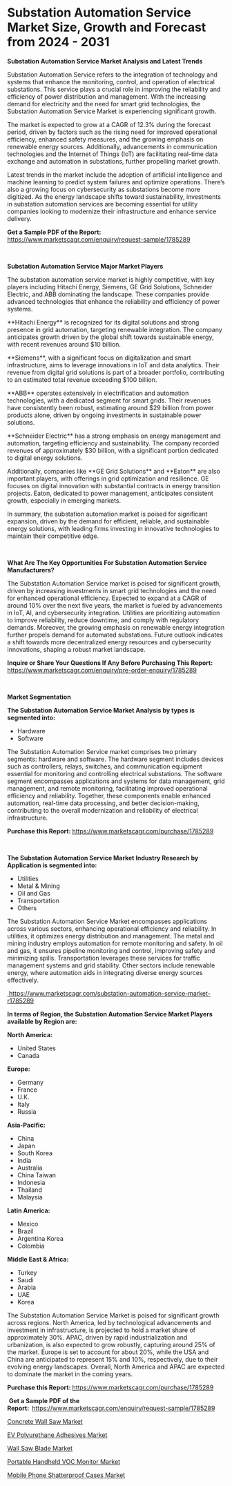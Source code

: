 <p><h1>Substation Automation Service Market Size, Growth and Forecast from 2024 - 2031</h1></p><p><strong>Substation Automation Service Market Analysis and Latest Trends</strong></p>
<p><p>Substation Automation Service refers to the integration of technology and systems that enhance the monitoring, control, and operation of electrical substations. This service plays a crucial role in improving the reliability and efficiency of power distribution and management. With the increasing demand for electricity and the need for smart grid technologies, the Substation Automation Service Market is experiencing significant growth.</p><p>The market is expected to grow at a CAGR of 12.3% during the forecast period, driven by factors such as the rising need for improved operational efficiency, enhanced safety measures, and the growing emphasis on renewable energy sources. Additionally, advancements in communication technologies and the Internet of Things (IoT) are facilitating real-time data exchange and automation in substations, further propelling market growth.</p><p>Latest trends in the market include the adoption of artificial intelligence and machine learning to predict system failures and optimize operations. There’s also a growing focus on cybersecurity as substations become more digitized. As the energy landscape shifts toward sustainability, investments in substation automation services are becoming essential for utility companies looking to modernize their infrastructure and enhance service delivery.</p></p>
<p><strong>Get a Sample PDF of the Report:&nbsp;</strong> <a href="https://www.marketscagr.com/enquiry/request-sample/1785289?utm_campaign=1097&utm_medium=2&utm_source=Github&utm_content=ia&utm_term=18122024&utm_id=substation-automation-service">https://www.marketscagr.com/enquiry/request-sample/1785289</a></p>
<p>&nbsp;</p>
<p><strong>Substation Automation Service Major Market Players</strong></p>
<p><p>The substation automation service market is highly competitive, with key players including Hitachi Energy, Siemens, GE Grid Solutions, Schneider Electric, and ABB dominating the landscape. These companies provide advanced technologies that enhance the reliability and efficiency of power systems.</p><p>**Hitachi Energy** is recognized for its digital solutions and strong presence in grid automation, targeting renewable integration. The company anticipates growth driven by the global shift towards sustainable energy, with recent revenues around $10 billion.</p><p>**Siemens**, with a significant focus on digitalization and smart infrastructure, aims to leverage innovations in IoT and data analytics. Their revenue from digital grid solutions is part of a broader portfolio, contributing to an estimated total revenue exceeding $100 billion.</p><p>**ABB** operates extensively in electrification and automation technologies, with a dedicated segment for smart grids. Their revenues have consistently been robust, estimating around $29 billion from power products alone, driven by ongoing investments in sustainable power solutions.</p><p>**Schneider Electric** has a strong emphasis on energy management and automation, targeting efficiency and sustainability. The company recorded revenues of approximately $30 billion, with a significant portion dedicated to digital energy solutions.</p><p>Additionally, companies like **GE Grid Solutions** and **Eaton** are also important players, with offerings in grid optimization and resilience. GE focuses on digital innovation with substantial contracts in energy transition projects. Eaton, dedicated to power management, anticipates consistent growth, especially in emerging markets.</p><p>In summary, the substation automation market is poised for significant expansion, driven by the demand for efficient, reliable, and sustainable energy solutions, with leading firms investing in innovative technologies to maintain their competitive edge.</p></p>
<p>&nbsp;</p>
<p><strong>What Are The Key Opportunities For Substation Automation Service Manufacturers?</strong></p>
<p><p>The Substation Automation Service market is poised for significant growth, driven by increasing investments in smart grid technologies and the need for enhanced operational efficiency. Expected to expand at a CAGR of around 10% over the next five years, the market is fueled by advancements in IoT, AI, and cybersecurity integration. Utilities are prioritizing automation to improve reliability, reduce downtime, and comply with regulatory demands. Moreover, the growing emphasis on renewable energy integration further propels demand for automated substations. Future outlook indicates a shift towards more decentralized energy resources and cybersecurity innovations, shaping a robust market landscape.</p></p>
<p><strong>Inquire or Share Your Questions If Any Before Purchasing This Report:</strong> <a href="https://www.marketscagr.com/enquiry/pre-order-enquiry/1785289?utm_campaign=1097&utm_medium=2&utm_source=Github&utm_content=ia&utm_term=18122024&utm_id=substation-automation-service">https://www.marketscagr.com/enquiry/pre-order-enquiry/1785289</a></p>
<p>&nbsp;</p>
<p><strong>Market Segmentation</strong></p>
<p><strong>The Substation Automation Service Market Analysis by types is segmented into:</strong></p>
<p><ul><li>Hardware</li><li>Software</li></ul></p>
<p><p>The Substation Automation Service market comprises two primary segments: hardware and software. The hardware segment includes devices such as controllers, relays, switches, and communication equipment essential for monitoring and controlling electrical substations. The software segment encompasses applications and systems for data management, grid management, and remote monitoring, facilitating improved operational efficiency and reliability. Together, these components enable enhanced automation, real-time data processing, and better decision-making, contributing to the overall modernization and reliability of electrical infrastructure.</p></p>
<p><strong>Purchase this Report:&nbsp;</strong><a href="https://www.marketscagr.com/purchase/1785289?utm_campaign=1097&utm_medium=2&utm_source=Github&utm_content=ia&utm_term=18122024&utm_id=substation-automation-service">https://www.marketscagr.com/purchase/1785289</a></p>
<p>&nbsp;</p>
<p><strong>The Substation Automation Service Market Industry Research by Application is segmented into:</strong></p>
<p><ul><li>Utilities</li><li>Metal & Mining</li><li>Oil and Gas</li><li>Transportation</li><li>Others</li></ul></p>
<p><p>The Substation Automation Service Market encompasses applications across various sectors, enhancing operational efficiency and reliability. In utilities, it optimizes energy distribution and management. The metal and mining industry employs automation for remote monitoring and safety. In oil and gas, it ensures pipeline monitoring and control, improving safety and minimizing spills. Transportation leverages these services for traffic management systems and grid stability. Other sectors include renewable energy, where automation aids in integrating diverse energy sources effectively.</p></p>
<p><a href="https://www.marketscagr.com/substation-automation-service-market-r1785289?utm_campaign=1097&utm_medium=2&utm_source=Github&utm_content=ia&utm_term=18122024&utm_id=substation-automation-service">&nbsp;https://www.marketscagr.com/substation-automation-service-market-r1785289</a></p>
<p><strong>In terms of Region, the Substation Automation Service Market Players available by Region are:</strong></p>
<p>
    <p> <strong> North America: </strong>
        <ul>
            <li>United States</li>
            <li>Canada</li>
        </ul>
        </p> 
    <p> <strong> Europe: </strong>
        <ul>
            <li>Germany</li>
            <li>France</li>
            <li>U.K.</li>
            <li>Italy</li>
            <li>Russia</li>
        </ul>
        </p> 
    <p> <strong> Asia-Pacific: </strong>
        <ul>
            <li>China</li>
            <li>Japan</li>
            <li>South Korea</li>
            <li>India</li>
            <li>Australia</li>
            <li>China Taiwan</li>
            <li>Indonesia</li>
            <li>Thailand</li>
            <li>Malaysia</li>
        </ul>
        </p> 
    <p> <strong> Latin America: </strong>
        <ul>
            <li>Mexico</li>
            <li>Brazil</li>
            <li>Argentina Korea</li>
            <li>Colombia</li>
        </ul>
        </p> 
    <p> <strong> Middle East & Africa: </strong>
        <ul>
            <li>Turkey</li>
            <li>Saudi</li>
            <li>Arabia</li>
            <li>UAE</li>
            <li>Korea</li>
        </ul>
    </p>
    </p>
<p><p>The Substation Automation Service Market is poised for significant growth across regions. North America, led by technological advancements and investment in infrastructure, is projected to hold a market share of approximately 30%. APAC, driven by rapid industrialization and urbanization, is also expected to grow robustly, capturing around 25% of the market. Europe is set to account for about 20%, while the USA and China are anticipated to represent 15% and 10%, respectively, due to their evolving energy landscapes. Overall, North America and APAC are expected to dominate the market in the coming years.</p></p>
<p><strong>Purchase this Report: </strong><a href="https://www.marketscagr.com/purchase/1785289?utm_campaign=1097&utm_medium=2&utm_source=Github&utm_content=ia&utm_term=18122024&utm_id=substation-automation-service">https://www.marketscagr.com/purchase/1785289</a></p>
<p>&nbsp;<strong>Get a Sample PDF of the Report:&nbsp;&nbsp;</strong><a href="https://www.marketscagr.com/enquiry/request-sample/1785289?utm_campaign=1097&utm_medium=2&utm_source=Github&utm_content=ia&utm_term=18122024&utm_id=substation-automation-service">https://www.marketscagr.com/enquiry/request-sample/1785289</a></p>
<p><strong></strong></p>
<p><p><a href="https://www.linkedin.com/pulse/future-concrete-wall-saw-market-size-trends-growth-projected-enuec?utm_campaign=1097&utm_medium=2&utm_source=Github&utm_content=ia&utm_term=18122024&utm_id=substation-automation-service">Concrete Wall Saw Market</a></p><p><a href="https://github.com/castoriffic/Market-Research-Report-List-5/blob/main/ev-polyurethane-adhesives-market.md?utm_campaign=1097&utm_medium=2&utm_source=Github&utm_content=ia&utm_term=18122024&utm_id=substation-automation-service">EV Polyurethane Adhesives Market</a></p><p><a href="https://www.linkedin.com/pulse/wall-saw-blade-market-shifts-strategic-analysis-2024-2031-firmazon-fdbmc?utm_campaign=1097&utm_medium=2&utm_source=Github&utm_content=ia&utm_term=18122024&utm_id=substation-automation-service">Wall Saw Blade Market</a></p><p><a href="https://www.linkedin.com/pulse/portable-handheld-voc-monitor-market-size-forecast-from-2024-caskc?utm_campaign=1097&utm_medium=2&utm_source=Github&utm_content=ia&utm_term=18122024&utm_id=substation-automation-service">Portable Handheld VOC Monitor Market</a></p><p><a href="https://github.com/darenph8er/Market-Research-Report-List-1/blob/main/mobile-phone-shatterproof-cases-market.md?utm_campaign=1097&utm_medium=2&utm_source=Github&utm_content=ia&utm_term=18122024&utm_id=substation-automation-service">Mobile Phone Shatterproof Cases Market</a></p></p>